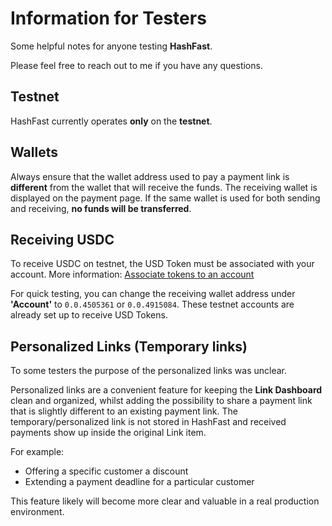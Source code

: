 # Information for Testers

Some helpful notes for anyone testing **HashFast**.

Please feel free to reach out to me if you have any questions.

## Testnet

HashFast currently operates **only** on the **testnet**.

## Wallets

Always ensure that the wallet address used to pay a payment link is **different** from the wallet that will receive the funds.
The receiving wallet is displayed on the payment page.
If the same wallet is used for both sending and receiving, **no funds will be transferred**.

## Receiving USDC

To receive USDC on testnet, the USD Token must be associated with your account.
More information: [Associate tokens to an account](https://docs.hedera.com/hedera/sdks-and-apis/sdks/token-service/associate-tokens-to-an-account)

For quick testing, you can change the receiving wallet address under **'Account'** to `0.0.4505361` or `0.0.4915084`. These testnet accounts are already set up to receive USD Tokens.

## Personalized Links (Temporary links)

To some testers the purpose of the personalized links was unclear.

Personalized links are a convenient feature for keeping the **Link Dashboard** clean and organized, whilst adding the possibility to share a payment link that is slightly different to an existing payment link. The temporary/personalized link is not stored in HashFast and received payments show up inside the original Link item.

For example:

-   Offering a specific customer a discount
-   Extending a payment deadline for a particular customer

This feature likely will become more clear and valuable in a real production environment.
